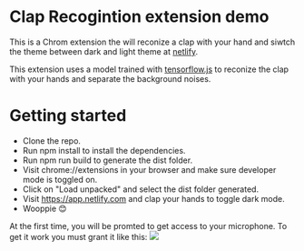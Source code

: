 # Clap Recogintion extension demo
This is a Chrom extension the will reconize a clap with your hand and siwtch the theme between dark and light theme at [netlify](https://app.netlify.com/).

This extension uses a model trained with [tensorflow.js](https://www.tensorflow.org) to reconize the clap with your hands and separate the background noises.

# Getting started

* Clone the repo.
* Run npm install to install the dependencies.
* Run npm run  build to generate the dist folder.
* Visit chrome://extensions in your browser and make sure developer mode is toggled on.
* Click on "Load unpacked" and select the dist folder generated.
* Visit https://app.netlify.com and clap your hands to toggle dark mode.
* Wooppie 😊


At the first time, you will be promted to get access to your microphone. To get it work you must grant it like this:
![](.img/grand.png)